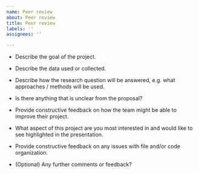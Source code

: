 ```yaml
---
name: Peer review
about: Peer review
title: Peer review
labels: ''
assignees: ''

---
```


- Describe the goal of the project.



- Describe the data used or collected.



- Describe how the research question will be answered, e.g. what approaches / methods will be used.



- Is there anything that is unclear from the proposal?



- Provide constructive feedback on how the team might be able to improve their project.



- What aspect of this project are you most interested in and would like to see highlighted in the presentation.



- Provide constructive feedback on any issues with file and/or code organization.



- (Optional) Any further comments or feedback?



